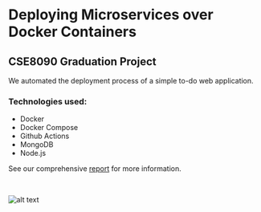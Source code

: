 # Deploying Microservices over Docker Containers
## CSE8090 Graduation Project

We automated the deployment process of a simple to-do web application.


### Technologies used: 
- Docker
- Docker Compose
- Github Actions
- MongoDB
- Node.js

See our comprehensive [report](https://drive.google.com/file/d/1SveC5KR-IiXLhLJ_UFvymiBPuJBbrnRM/view?usp=sharing) for more information. 

&nbsp;  

![alt text](.\overall.png)
